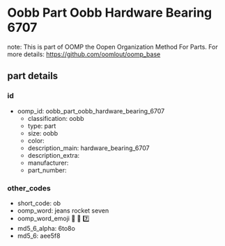 # Oobb Part Oobb Hardware Bearing 6707  

note: This is part of OOMP the Oopen Organization Method For Parts. For more details: https://github.com/oomlout/oomp_base

##  part details





### id
* oomp_id: oobb_part_oobb_hardware_bearing_6707
  * classification: oobb
  * type: part
  * size: oobb
  * color: 
  * description_main: hardware_bearing_6707
  * description_extra: 
  * manufacturer: 
  * part_number: 

### other_codes
* short_code: ob
* oomp_word: jeans rocket seven
* oomp_word_emoji :jeans: :rocket: :seven:
* md5_6_alpha: 6to8o
* md5_6: aee5f8
